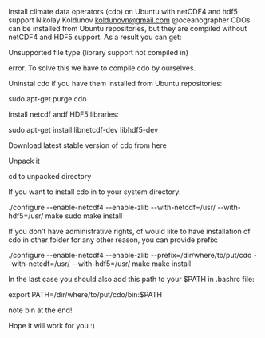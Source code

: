 Install climate data operators (cdo) on Ubuntu with netCDF4 and hdf5 support
Nikolay Koldunov
koldunovn@gmail.com
@oceanographer
CDOs can be installed from Ubuntu repositories, but they are compiled without netCDF4 and HDF5 support. As a result you can get:

Unsupported file type (library support not compiled in)

error. To solve this we have to compile cdo by ourselves.

Uninstal cdo if you have them installed from Ubuntu repositories:

sudo apt-get purge cdo

Install netcdf andf HDF5 libraries:

sudo apt-get install libnetcdf-dev libhdf5-dev


Download latest stable version of cdo from here

Unpack it

cd to unpacked directory

If you want to install cdo in to your system directory:

./configure --enable-netcdf4  --enable-zlib --with-netcdf=/usr/ --with-hdf5=/usr/
make
sudo make install

If you don't have administrative rights, of would like to have installation of cdo in other folder for any other reason, you can provide prefix:

./configure --enable-netcdf4  --enable-zlib --prefix=/dir/where/to/put/cdo --with-netcdf=/usr/ --with-hdf5=/usr/
make
make install

In the last case you should also add this path to your $PATH in .bashrc file:

export PATH=/dir/where/to/put/cdo/bin:$PATH

note bin at the end!

Hope it will work for you :)
